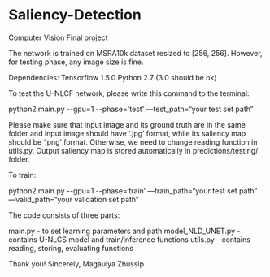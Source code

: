 # Saliency-Detection
Computer Vision Final project

The network is trained on MSRA10k dataset resized to [256, 256]. However, for testing phase, any image size is fine. 

Dependencies:
Tensorflow 1.5.0
Python 2.7 (3.0 should be ok)


To test the U-NLCF network, please write this command to the terminal:

python2 main.py --gpu=1 --phase='test' —test_path=“your test set path”

Please make sure that input image and its ground truth are in the same folder and input image should have ‘.jpg’ format, while its saliency map should be ‘.png’ format. Otherwise, we need to change reading function in utils.py. Output saliency map is stored automatically in predictions/testing/ folder.

To train:

python2 main.py --gpu=1 --phase=‘train’ —train_path=“your test set path” —valid_path=“your validation set path” 


The code consists of three parts:

main.py 			 - to set learning parameters and path
model_NLD_UNET.py - contains U-NLCS model and train/inference functions
utils.py			 - contains reading, storing, evaluating functions 

Thank you! 
Sincerely,
Magauiya Zhussip
